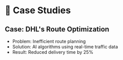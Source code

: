 # 🧠 Case Studies

## Case: DHL's Route Optimization
- Problem: Inefficient route planning
- Solution: AI algorithms using real-time traffic data
- Result: Reduced delivery time by 25%
